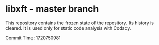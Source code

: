 # libxft - master branch

This repository contains the frozen state of the repository.
Its history is cleared. It is used only for static code
analysis with Codacy.

Commit Time: 1720750981